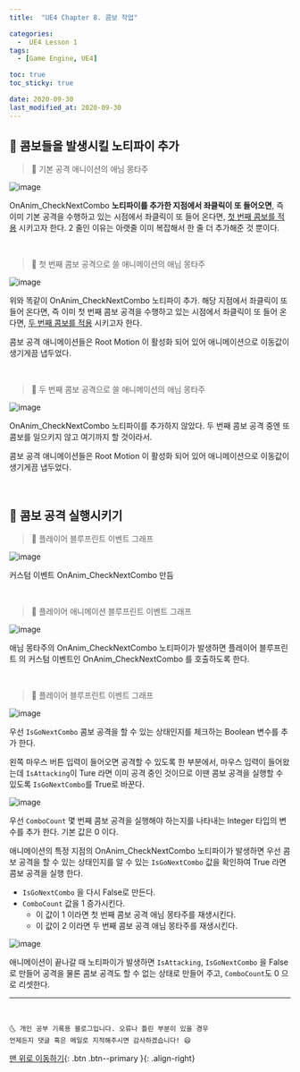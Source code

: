 ```yaml
---
title:  "UE4 Chapter 8. 콤보 작업" 

categories:
  -  UE4 Lesson 1 
tags:
  - [Game Engine, UE4]

toc: true
toc_sticky: true

date: 2020-09-30
last_modified_at: 2020-09-30
---
```


## 🚖 콤보들을 발생시킬 노티파이 추가

> 🚩 기본 공격 애니이션의 애님 몽타주 

![image](https://user-images.githubusercontent.com/42318591/94627664-1fe2c680-02f9-11eb-8f9c-567fc6249304.png)

OnAnim_CheckNextCombo **노티파이를 추가한 지점에서 좌클릭이 또 들어오면**, 즉 이미 기본 공격을 수행하고 있는 시점에서 좌클릭이 또 들어 온다면, <u>첫 번째 콤보를 적용</u> 시키고자 한다. 2 줄인 이유는 아랫줄 이미 복잡해서 한 줄 더 추가해준 것 뿐이다.

<br>

> 🚩 첫 번째 콤보 공격으로 쓸 애니메이션의 애님 몽타주

![image](https://user-images.githubusercontent.com/42318591/94627664-1fe2c680-02f9-11eb-8f9c-567fc6249304.png)

위와 똑같이 OnAnim_CheckNextCombo 노티파이 추가. 해당 지점에서 좌클릭이 또 들어 온다면, 즉 이미 첫 번째 콤보 공격을 수행하고 있는 시점에서 좌클릭이 또 들어 온다면, <u>두 번째 콤보를 적용</u> 시키고자 한다.

콤보 공격 애니메이션들은 Root Motion 이 활성화 되어 있어 애니메이션으로 이동값이 생기게끔 냅두었다.

<br>

> 🚩 두 번째 콤보 공격으로 쓸 애니메이션의 애님 몽타주

![image](https://user-images.githubusercontent.com/42318591/94627992-e494c780-02f9-11eb-8dfc-8de86bc70b8b.png)


OnAnim_CheckNextCombo 노티파이를 추가하지 않았다. 두 번째 콤보 공격 중엔 또 콤보를 일으키지 않고 여기까지 할 것이라서.

콤보 공격 애니메이션들은 Root Motion 이 활성화 되어 있어 애니메이션으로 이동값이 생기게끔 냅두었다.

<br>

## 🚖 콤보 공격 실행시키기


> 🚩 플레이어 블루프린트 이벤트 그래프

![image](https://user-images.githubusercontent.com/42318591/94628993-7ac9ed00-02fc-11eb-8b2a-f7488a4c3cff.png)

커스텀 이벤트 OnAnim_CheckNextCombo 만듬

<br>

> 🚩 플레이어 애니메이션 블루프린트 이벤트 그래프

![image](https://user-images.githubusercontent.com/42318591/94628950-59690100-02fc-11eb-9856-aab7f5d00dcd.png)

애님 몽타주의 OnAnim_CheckNextCombo 노티파이가 발생하면 플레이어 블루프린트 의 커스텀 이벤트인 OnAnim_CheckNextCombo 를 호출하도록 한다.

<br>

> 🚩 플레이어 블루프린트 이벤트 그래프

![image](https://user-images.githubusercontent.com/42318591/94629269-34c15900-02fd-11eb-974f-0d4c9629b936.png)

우선 `IsGoNextCombo` 콤보 공격을 할 수 있는 상태인지를 체크하는 Boolean 변수를 추가 한다.

왼쪽 마우스 버튼 입력이 들어오면 공격할 수 있도록 한 부분에서, 마우스 입력이 들어왔는데 `IsAttacking`이 Ture 라면 이미 공격 중인 것이므로 이땐 콤보 공격을 실행할 수 있도록 `IsGoNextCombo`를 True로 바꾼다.

![image](https://user-images.githubusercontent.com/42318591/94629576-2fb0d980-02fe-11eb-8e58-670e5967520b.png)

우선 `ComboCount` 몇 번째 콤보 공격을 실행해야 하는지를 나타내는 Integer 타입의 변수를 추가 한다. 기본 값은 0 이다.

애니메이션의 특정 지점의 OnAnim_CheckNextCombo 노티파이가 발생하면 우선 콤보 공격을 할 수 있는 상태인지를 알 수 있는 `IsGoNextCombo` 값을 확인하여 True 라면 콤보 공격을 실행 한다. 

- `IsGoNextCombo` 을 다시 False로 만든다. 
- `ComboCount` 값을 1 증가시킨다.
  - 이 값이 1 이라면 첫 번째 콤보 공격 애님 몽타주를 재생시킨다.
  - 이 값이 2 이라면 두 번째 콤보 공격 애님 몽타주를 재생시킨다.

![image](https://user-images.githubusercontent.com/42318591/94629596-3dfef580-02fe-11eb-82e4-57cade2d15f2.png)

애니메이션이 끝나갈 때 노티파이가 발생하면 `IsAttacking`, `IsGoNextCombo` 을 False 로 만들어 공격을 물론 콤보 공격도 할 수 없는 상태로 만들어 주고, `ComboCount`도 0 으로 리셋한다.

***
<br>

    🌜 개인 공부 기록용 블로그입니다. 오류나 틀린 부분이 있을 경우 
    언제든지 댓글 혹은 메일로 지적해주시면 감사하겠습니다! 😄

[맨 위로 이동하기](#){: .btn .btn--primary }{: .align-right}